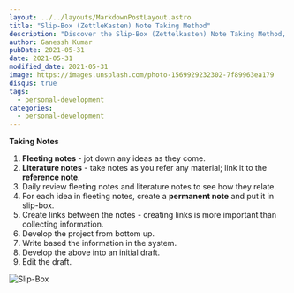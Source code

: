 ```yaml
---
layout: ../../layouts/MarkdownPostLayout.astro
title: "Slip-Box (ZettleKasten) Note Taking Method"
description: "Discover the Slip-Box (Zettelkasten) Note Taking Method, a powerful system for organizing and linking your notes to enhance personal development and project management."
author: Ganessh Kumar
pubDate: 2021-05-31
date: 2021-05-31
modified_date: 2021-05-31
image: https://images.unsplash.com/photo-1569929232302-7f89963ea179
disqus: true
tags:
  - personal-development
categories:
  - personal-development
---
```


**Taking Notes**

1. **Fleeting notes** - jot down any ideas as they come.
2. **Literature notes** - take notes as you refer any material; link it to the **reference note**.
3. Daily review fleeting notes and literature notes to see how they relate. 
4. For each idea in fleeting notes, create a **permanent note** and put it in slip-box.
5. Create links between the notes - creating links is more important than collecting information.
6. Develop the project from bottom up.
7. Write based the information in the system.
8. Develop the above into an initial draft.
9. Edit the draft.

![Slip-Box](/assets/images/2021-05-31-slip-box-note-taking/slip-box.png)
